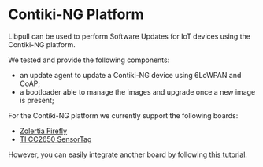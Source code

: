 # Contiki-NG Platform

Libpull can be used to perform Software Updates for IoT devices using the Contiki-NG platform.

We tested and provide the following components:

*  an update agent to update a Contiki-NG device using 6LoWPAN and CoAP;
*  a bootloader able to manage the images and upgrade once a new image is present;

For the Contiki-NG platform we currently support the following boards:

*  [Zolertia Firefly](https://zolertia.io/product/firefly/)
*  [TI CC2650 SensorTag](http://www.ti.com/tool/cc2650stk)

However, you can easily integrate another board by following [this
tutorial](new_board.html).
